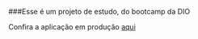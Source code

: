 ###Esse é um projeto de estudo, do bootcamp da DIO

Confira a aplicação em produção [aqui](https://search-restaurants-map.netlify.app/)